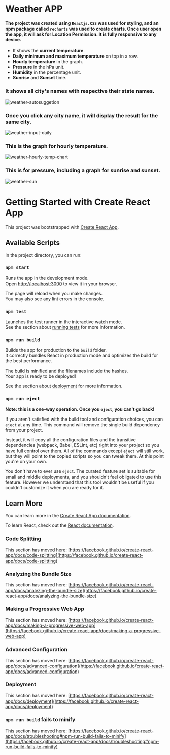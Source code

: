 # Weather APP
#### The project was created using `Reactjs`. `CSS` was used for styling, and an npm package called `recharts` was used to create charts. Once user open the app, it will ask for Location Permission. It is fully responsive to any device.
- It shows the <b>current temperature</b>. 
- <b>Daily minimum and maximum temperature</b> on top in a row.
- <b>Hourly temperature</b> in the graph.
- <b>Pressure</b> in the hPa unit.
- <b>Humidity</b> in the percentage unit.
- <b>Sunrise</b> and <b>Sunset</b> time.

### It shows all city's names with respective their state names.

![weather-autosuggetion](https://user-images.githubusercontent.com/86405170/174495662-de7a8dc4-db4f-4b60-a673-603732ed3f07.PNG)

 ### Once you click any city name, it will display the result for the same city.
 
![weather-input-daily](https://user-images.githubusercontent.com/86405170/174495130-9bdd45e7-e69b-4e11-a4e5-99e0542a15eb.PNG)

 ### This is the graph for hourly temperature.
 
![weather-hourly-temp-chart](https://user-images.githubusercontent.com/86405170/174495671-e17fe92e-4d61-43ef-af1c-c20355e250ea.PNG)

### This is for pressure,  including a graph for sunrise and sunset.

![weather-sun](https://user-images.githubusercontent.com/86405170/174495669-b7ec8624-effc-455c-8ac7-abba0d1da32f.PNG)

# Getting Started with Create React App

This project was bootstrapped with [Create React App](https://github.com/facebook/create-react-app).

## Available Scripts

In the project directory, you can run:

### `npm start`

Runs the app in the development mode.\
Open [http://localhost:3000](http://localhost:3000) to view it in your browser.

The page will reload when you make changes.\
You may also see any lint errors in the console.

### `npm test`

Launches the test runner in the interactive watch mode.\
See the section about [running tests](https://facebook.github.io/create-react-app/docs/running-tests) for more information.

### `npm run build`

Builds the app for production to the `build` folder.\
It correctly bundles React in production mode and optimizes the build for the best performance.

The build is minified and the filenames include the hashes.\
Your app is ready to be deployed!

See the section about [deployment](https://facebook.github.io/create-react-app/docs/deployment) for more information.

### `npm run eject`

**Note: this is a one-way operation. Once you `eject`, you can't go back!**

If you aren't satisfied with the build tool and configuration choices, you can `eject` at any time. This command will remove the single build dependency from your project.

Instead, it will copy all the configuration files and the transitive dependencies (webpack, Babel, ESLint, etc) right into your project so you have full control over them. All of the commands except `eject` will still work, but they will point to the copied scripts so you can tweak them. At this point you're on your own.

You don't have to ever use `eject`. The curated feature set is suitable for small and middle deployments, and you shouldn't feel obligated to use this feature. However we understand that this tool wouldn't be useful if you couldn't customize it when you are ready for it.

## Learn More

You can learn more in the [Create React App documentation](https://facebook.github.io/create-react-app/docs/getting-started).

To learn React, check out the [React documentation](https://reactjs.org/).

### Code Splitting

This section has moved here: [https://facebook.github.io/create-react-app/docs/code-splitting](https://facebook.github.io/create-react-app/docs/code-splitting)

### Analyzing the Bundle Size

This section has moved here: [https://facebook.github.io/create-react-app/docs/analyzing-the-bundle-size](https://facebook.github.io/create-react-app/docs/analyzing-the-bundle-size)

### Making a Progressive Web App

This section has moved here: [https://facebook.github.io/create-react-app/docs/making-a-progressive-web-app](https://facebook.github.io/create-react-app/docs/making-a-progressive-web-app)

### Advanced Configuration

This section has moved here: [https://facebook.github.io/create-react-app/docs/advanced-configuration](https://facebook.github.io/create-react-app/docs/advanced-configuration)

### Deployment

This section has moved here: [https://facebook.github.io/create-react-app/docs/deployment](https://facebook.github.io/create-react-app/docs/deployment)

### `npm run build` fails to minify

This section has moved here: [https://facebook.github.io/create-react-app/docs/troubleshooting#npm-run-build-fails-to-minify](https://facebook.github.io/create-react-app/docs/troubleshooting#npm-run-build-fails-to-minify)
